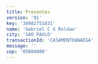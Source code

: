 ```yaml
---
title: Presentes
version: '01'
key: '38982751831'
name: 'Gabriel C G Roldao'
city: 'SAO PAULO'
transactionId: 'CASAMENTOANAEGA'
message: ''
cep: '05004000'
---
```

